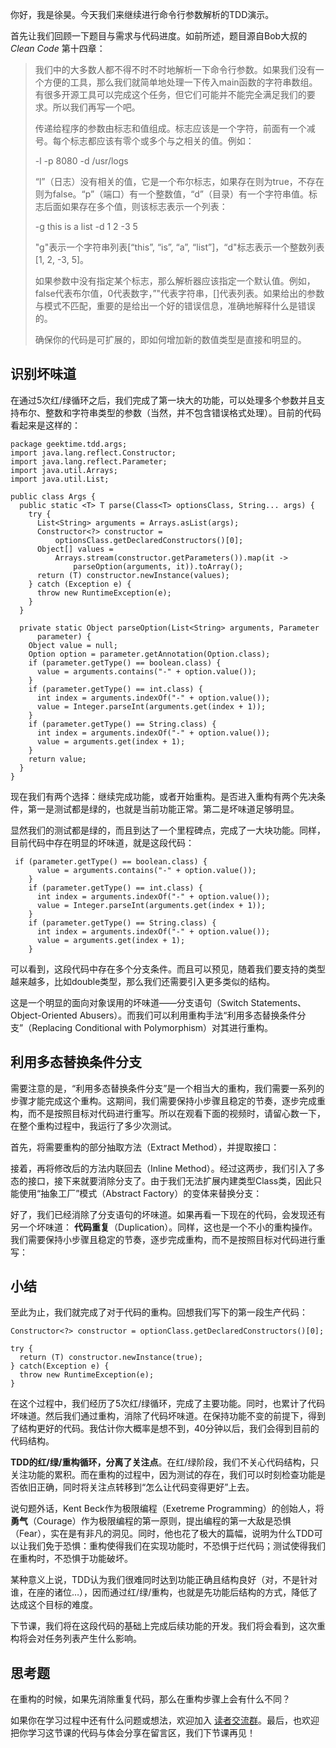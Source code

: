 你好，我是徐昊。今天我们来继续进行命令行参数解析的TDD演示。

首先让我们回顾一下题目与需求与代码进度。如前所述，题目源自Bob大叔的 _Clean Code_ 第十四章：

> 我们中的大多数人都不得不时不时地解析一下命令行参数。如果我们没有一个方便的工具，那么我们就简单地处理一下传入main函数的字符串数组。有很多开源工具可以完成这个任务，但它们可能并不能完全满足我们的要求。所以我们再写一个吧。
>
> 传递给程序的参数由标志和值组成。标志应该是一个字符，前面有一个减号。每个标志都应该有零个或多个与之相关的值。例如：
>
> -l -p 8080 -d /usr/logs
>
> “l”（日志）没有相关的值，它是一个布尔标志，如果存在则为true，不存在则为false。“p”（端口）有一个整数值，“d”（目录）有一个字符串值。标志后面如果存在多个值，则该标志表示一个列表：
>
> -g this is a list -d 1 2 -3 5
>
> "g"表示一个字符串列表\[“this”, “is”, “a”, “list”\]，“d"标志表示一个整数列表\[1, 2, -3, 5\]。
>
> 如果参数中没有指定某个标志，那么解析器应该指定一个默认值。例如，false代表布尔值，0代表数字，”"代表字符串，\[\]代表列表。如果给出的参数与模式不匹配，重要的是给出一个好的错误信息，准确地解释什么是错误的。
>
> 确保你的代码是可扩展的，即如何增加新的数值类型是直接和明显的。

## 识别坏味道

在通过5次红/绿循环之后，我们完成了第一块大的功能，可以处理多个参数并且支持布尔、整数和字符串类型的参数（当然，并不包含错误格式处理）。目前的代码看起来是这样的：

```
package geektime.tdd.args;
import java.lang.reflect.Constructor;
import java.lang.reflect.Parameter;
import java.util.Arrays;
import java.util.List;

public class Args {
  public static <T> T parse(Class<T> optionsClass, String... args) {
    try {
      List<String> arguments = Arrays.asList(args);
      Constructor<?> constructor =
          optionsClass.getDeclaredConstructors()[0];
      Object[] values =
          Arrays.stream(constructor.getParameters()).map(it ->
              parseOption(arguments, it)).toArray();
      return (T) constructor.newInstance(values);
    } catch (Exception e) {
      throw new RuntimeException(e);
    }
  }

  private static Object parseOption(List<String> arguments, Parameter
      parameter) {
    Object value = null;
    Option option = parameter.getAnnotation(Option.class);
    if (parameter.getType() == boolean.class) {
      value = arguments.contains("-" + option.value());
    }
    if (parameter.getType() == int.class) {
      int index = arguments.indexOf("-" + option.value());
      value = Integer.parseInt(arguments.get(index + 1));
    }
    if (parameter.getType() == String.class) {
      int index = arguments.indexOf("-" + option.value());
      value = arguments.get(index + 1);
    }
    return value;
  }
}

```

现在我们有两个选择：继续完成功能，或者开始重构。是否进入重构有两个先决条件，第一是测试都是绿的，也就是当前功能正常。第二是坏味道足够明显。

显然我们的测试都是绿的，而且到达了一个里程碑点，完成了一大块功能。同样，目前代码中存在明显的坏味道，就是这段代码：

```
 if (parameter.getType() == boolean.class) {
      value = arguments.contains("-" + option.value());
    }
    if (parameter.getType() == int.class) {
      int index = arguments.indexOf("-" + option.value());
      value = Integer.parseInt(arguments.get(index + 1));
    }
    if (parameter.getType() == String.class) {
      int index = arguments.indexOf("-" + option.value());
      value = arguments.get(index + 1);
    }

```

可以看到，这段代码中存在多个分支条件。而且可以预见，随着我们要支持的类型越来越多，比如double类型，那么我们还需要引入更多类似的结构。

这是一个明显的面向对象误用的坏味道——分支语句（Switch Statements、Object-Oriented Abusers）。而我们可以利用重构手法“利用多态替换条件分支”（Replacing Conditional with Polymorphism）对其进行重构。

## 利用多态替换条件分支

需要注意的是，“利用多态替换条件分支”是一个相当大的重构，我们需要一系列的步骤才能完成这个重构。这期间，我们需要保持小步骤且稳定的节奏，逐步完成重构，而不是按照目标对代码进行重写。所以在观看下面的视频时，请留心数一下，在整个重构过程中，我运行了多少次测试。

首先，将需要重构的部分抽取方法（Extract Method），并提取接口：

接着，再将修改后的方法内联回去（Inline Method）。经过这两步，我们引入了多态的接口，接下来就要消除分支了。由于我们无法扩展内建类型Class类，因此只能使用“抽象工厂”模式（Abstract Factory）的变体来替换分支：

好了，我们已经消除了分支语句的坏味道。如果再看一下现在的代码，会发现还有另一个坏味道： **代码重复**（Duplication）。同样，这也是一个不小的重构操作。我们需要保持小步骤且稳定的节奏，逐步完成重构，而不是按照目标对代码进行重写：

## 小结

至此为止，我们就完成了对于代码的重构。回想我们写下的第一段生产代码：

```
Constructor<?> constructor = optionClass.getDeclaredConstructors()[0];

try {
  return (T) constructor.newInstance(true);
} catch(Exception e) {
  throw new RuntimeException(e);
}

```

在这个过程中，我们经历了5次红/绿循环，完成了主要功能。同时，也累计了代码坏味道。然后我们通过重构，消除了代码坏味道。在保持功能不变的前提下，得到了结构更好的代码。我估计你大概率是想不到，40分钟以后，我们会得到目前的代码结构。

**TDD的红/绿/重构循环，分离了关注点**。在红/绿阶段，我们不关心代码结构，只关注功能的累积。而在重构的过程中，因为测试的存在，我们可以时刻检查功能是否依旧正确，同时将关注点转移到“怎么让代码变得更好”上去。

说句题外话，Kent Beck作为极限编程（Exetreme Programming）的创始人，将 **勇气**（Courage）作为极限编程的第一原则，提出编程的第一大敌是恐惧（Fear），实在是有非凡的洞见。同时，他也花了极大的篇幅，说明为什么TDD可以让我们免于恐惧：重构使得我们在实现功能时，不恐惧于烂代码；测试使得我们在重构时，不恐惧于功能破坏。

某种意义上说，TDD认为我们很难同时达到功能正确且结构良好（对，不是针对谁，在座的诸位…），因而通过红/绿/重构，也就是先功能后结构的方式，降低了达成这个目标的难度。

下节课，我们将在这段代码的基础上完成后续功能的开发。我们将会看到，这次重构将会对任务列表产生什么影响。

## 思考题

在重构的时候，如果先消除重复代码，那么在重构步骤上会有什么不同？

如果你在学习过程中还有什么问题或想法，欢迎加入 [读者交流群](https://jinshuju.net/f/zvOavT)。最后，也欢迎把你学习这节课的代码与体会分享在留言区，我们下节课再见！